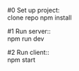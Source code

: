 #0 Set up project:<br>
  clone repo
  npm install

#1 Run server::<br>
  npm run dev

#2 Run client::<br>
  npm start
